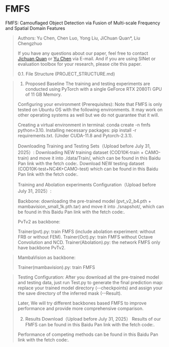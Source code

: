 # FMFS
FMFS: Camouflaged Object Detection via Fusion of Multi-scale Frequency and Spatial Domain Features

> Authors:
Yu Chen, Chen Luo, Yong Liu, JiChuan Quan*, Liu Chengzhuo
> 
> If you have any questions about our paper, feel free to contact [Jichuan Quan](qjch_cn@sina.com) 
or [Yu Chen](924715648@qq.com) via E-mail. And if you are using SINet or evaluation toolbox for your research, please cite this paper.
>
> 0.1. File Structure (PROJECT_STRUCTURE.md)

>1. Proposed Baseline
The training and testing experiments are conducted using PyTorch with a single GeForce RTX 2080Ti GPU of 11 GB Memory.
>
>Configuring your environment (Prerequisites):
Note that FMFS is only tested on Ubuntu OS with the following environments. It may work on other operating systems as well but we do not guarantee that it will.
>
>Creating a virtual environment in terminal: conda create -n fmfs python=3.10.
>Installing necessary packages: pip install -r requirements.txt. (Under CUDA-11.8 and Pytorch-2.3.1).
>
>Downloading Training and Testing Sets（Upload before July 31, 2025）:
>Downloading NEW training dataset (COD10K-train + CAMO-train) and move it into ./data/Train/, which can be found in this Baidu Pan link with the fetch code:.
>Download NEW testing dataset (COD10K-test+NC4K+CAMO-test) which can be found in this Baidu Pan link with the fetch code:.
> 
> Training and Abolation experiments Configuration（Upload before July 31, 2025）:
> 
>Backbone: downloading the pre-trained model (pvt_v2_b4.pth + mambavision_small_1k.pth.tar) and move it into ./snapshot/, which can be found in this Baidu Pan link with the fetch code:.
> 
>PvTv2 as backbone:
> 
>Trainer(pvt).py: train FMFS (include abolation experiment: without FRB or without FEM).
>Trainer(Oct).py: train FMFS without Octave Convolution and NCD.
>Trainer(Abolation).py: the network FMFS only have backbone PvTv2.

>MambaVision as backbone:
> 
>Trainer(mambavision).py: train FMFS

>Testing Configuration:
>After you download all the pre-trained model and testing data, just run Test.py to generate the final prediction map: replace your trained model directory (--checkpoints) and assign your the save directory of the inferred mask (--Result).
>
>Later, We will try different backbones based FMFS to improve performance and provide more comprehensive comparison.
>
>
>2. Results Download（Upload before July 31, 2025）
>Results of our FMFS can be found in this Baidu Pan link with the fetch code:.
>
>Performance of competing methods can be found in this Baidu Pan link with the fetch code:.

